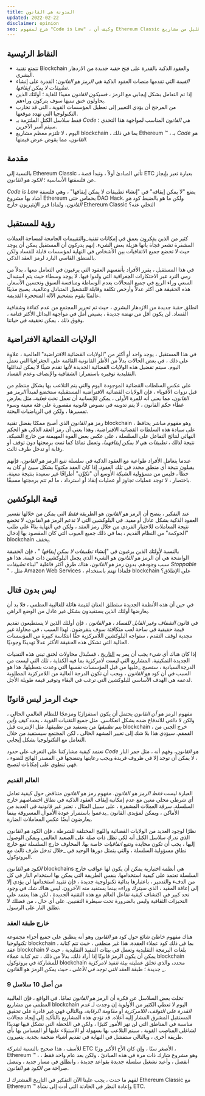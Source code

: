 ```yaml
---
title: المدونة هي القانون
updated: 2022-02-22
disclaimer: opinion
seo: شرح لمفهوم "Code is Law" ، وكيف أن Ethereum Classic هي واحدة من عدد قليل من مشاريع blockchain التي تسمح لهذا المستقبل المشرق بالظهور.
---
```


## النقاط الرئيسية

- تتمتع تقنية Blockchain والعقود الذكية بالقدرة على فتح حقبة جديدة من الازدهار البشري.
- _القيمة_ التي تقدمها منصات العقود الذكية هي _الرمز هو القانون_؛ القدرة على إنشاء _تطبيقات لا يمكن إيقافها_.
- إذا تم التعامل بشكل إيجابي مع الرمز _، فسيكون القانون_ مفيدًا للغاية ؛ أولئك الذين يحاولون خنق تبنيها سوف يتركون وراءهم.
- من المرجح أن يؤدي التغيير إلى تعطيل المؤسسات القوية ، التي قد تحارب التكنولوجيا التي تهدد موقعها.
- فقط سلاسل الكتل الملتزمة بـ _Code هي القانون_ المناسب لمواجهة هذا التحدي ؛ سيتم أسر الآخرين.
- اليوم ، لا تلتزم معظم مشاريع blockchain ، بما في ذلك Ethereum ™ ، بـ _Code هو القانون_، مما يقوض عرض قيمتها.

## مقدمة

بالنسبة إلى Ethereum Classic ، تأتي المبادئ أولاً ، وتبدأ قصة ETC بعبارة تعبر بإيجاز عن فلسفتها الأساسية ؛ _الكود هو القانون_.

_Code is Law_ يضع "لا يمكن إيقافه" في "إنشاء تطبيقات لا يمكن إيقافها" ، وهي فلسفة أشاد بها مشروع Ethereum بحماس حتى DAO Hack. ولكن ما هو بالضبط كود _هو القانون_، ولماذا قرر الإيثيريون خارج Ethereum Classic التخلي عنه؟

## رؤية للمستقبل

كثير من الذين يفكرون بعمق في إمكانات تقنية</em>_والتقييمات الجامحة لمساحة العملات المشفرة تشعر فجأة بأنها هزيلة بعض الشيء. إنهم يدركون أن المستقبل يمكن أن يوجد حيث لا تخضع جميع الاتفاقيات بين الأشخاص في النهاية لمؤسسات قابلة للفساد ولكن بالمنطق القاسي البارد لرمز العقد الذكي.</p>

في هذا المستقبل ، يقرر الأفراد بأنفسهم العقود التي يرغبون في التعامل معها ، بدلاً من رمي النرد عبر الاحتكارات الجغرافية التي ولدوا فيها. لا يوجد وسطاء حيث يتم استبدال السعي وراء الريع في جميع المجالات بعدم الوساطة ومنافسة السوق وتحسين الأسعار. هذه الحقيقة هي أكثر عدلاً وأرخص تكلفة وقابلة للتشغيل المتبادل وعالمية. يصبح مذيبًا عالميًا يقوم بتشحيم الآلة المتحجرة القديمة.

انطلق حقبة جديدة من الازدهار البشري ، حيث تم تحرير المجتمع من عدم كفاءة وشفافية الفساد. لن يكون أقل من نهضة جديدة ، بصيص أمل في مواجهة البدائل الأكثر قتامة ، وفوق ذلك ، يمكن تحقيقه في حياتنا.

## الولايات القضائية الافتراضية

في هذا المستقبل ، يوجد واحد أو أكثر من "الولايات القضائية الافتراضية" العالمية ، علاوة على ذلك ، في بعض الحالات بدلاً من الأطر القانونية القائمة على الجغرافيا التي تعمل اليوم. سيتم تفضيل هذه الولايات القضائية الجديدة لأنها تقدم شيئًا لا يمكن لبدائلها التقليدية توفيره باستمرار: الشفافية والإنصاف وعدم الفساد.

على عكس السلطات القضائية الموجودة اليوم والتي يتم التلاعب بها بشكل منتظم من قبل نزوات الأقوياء ، فإن الولايات القضائية الافتراضية المستقبلية ستخضع لمبدأ _الرمز هو القانون_، مما يعني أنه للمرة الأولى ، يمكن للإنسانية أن تعمل تحت _فعلية_، مثل يعارض غطاء حكم القانون ، لا يتم تدوينه في نصوص قانونية مقصورة على فئة معينة وسوء تفسيرها ، ولكن في الرياضيات البحتة.

رمز _هو القانون_ الذي أصبح ممكنًا بفضل تقنية blockchain ، وهو مفهوم مباشر يحافظ على سيادة هذه السلطات القضائية الافتراضية. وهذا يعني أن رمز العقد الذكي هو الحكم النهائي لنتائج التفاعل على السلسلة ، على عكس بعض القوة المهيمنة من خارج الشبكة. نتيجة لذلك ، _تطبيقات_ هي _لا يمكن إيقافهما_، وتعمل تمامًا كما تمت برمجتها دون توقف أو رقابة أو تدخل طرف ثالث.

عندما يتعامل الأفراد طواعية مع العقود الذكية في سلسلة تتبع الرمز _هو القانون_، فإنهم يقبلون نتيجة أي منطق محدد في تلك العقود. إذا كان العقد مكتوبًا بشكل سيئ أو كان به خطأ ، فليس من مسؤولية الشبكة الأوسع أن "تكوِّن" أطرافًا غير سعيدة بنتيجة معينة. باختصار ، لا توجد عمليات تجاوز أو عمليات إنقاذ أو استرداد ، ما لم تتم برمجتها مسبقًا.

## قيمة البلوكشين

عند التفكير ، يتضح أن الرمز _هو القانون_ هو الطريقة _فقط_ التي يمكن من خلالها تفسير العقود الذكية بشكل عادل أو مفيد. في البلوكشين التي لا تدعم الرمز _هو القانون_، لا تخضع نتيجة المعاملات للاختيار الفردي من خلال رمز العقد ، ولكن في النهاية بناءً على طلب "الحوكمة" من النظام القديم ، بما في ذلك جميع العيوب التي كان المقصود بها إدخال blockchain يخفف.

بالنسبة لأولئك الذين يرغبون في "إنشاء _تطبيقات لا يمكن إيقافها_ " ، فإن الحقيقة الواضحة هي أن الرمز _هو القانون_ هو الشيء الذي يجعل البلوكشين ذات قيمة. هذا هو سبب وجودهم. بدون رمز _هو القانون_، هناك طرق أكثر فاعلية "لبناء _تطبيقات Stoppable_ " ، مثل Amazon Web Services ، فلماذا تهتم باستخدام blockchain على الإطلاق؟

## ليس بدون قتال

في حين أن هذه الأنظمة الجديدة ستطلق العنان لقيمة هائلة للغالبية العظمى ، فلا بد أن يعارضها أولئك الذين يستفيدون بشكل غير عادل من الوضع الراهن.

في قانون _الشفاف وغير القابل للفساد ، هو القانون_ ، فإن أولئك الذين لا يستطيعون تقديم قيمة حقيقية في ساحة لعب متكافئة سوف ينقرضون. لهذا السبب ، في محاولة غير مجدية لوقف التقدم ، ستواجه البلوكشين اللامركزية حقًا انتكاسة كبيرة من المؤسسات الحالية التي تشكل هذه الحقيقة الأكثر عدلاً تهديدًا وجوديًا.

إذا كان هناك أي شيء يجب أن يمر به [التاريخ](https://www.eff.org/wp/riaa-v-people-five-years-later) ، فستُبذل محاولات لخنق تبني هذه التقنيات الجديدة التمكينية. المشاريع التي ليست لامركزية بما فيه الكفاية ، تلك التي ليست من الدرجة</em>السيادية ، ستصبح _عليها من قبل المؤسسات نفسها التي وعدت بتعطيلها. هذا هو السبب في أن كود _هو القانون_ ، ويجب أن تكون الدرجة العالية من اللامركزية المطلوبة لدعمه هي الهدف الأساسي للبلوكشين التي ترغب في البقاء وتوفير قيمة طويلة الأجل.</p>

## حيث الرمز ليس قانونًا

مفهوم الرمز _هو أن القانون_ يحتمل أن يكون استفزازيًا ومزعجًا للنظام العالمي الحالي ، ولكن لا داعي للاندفاع ضده بشكل انعكاسي. مثل جميع التقنيات القوية ، يحدد _كيف وأين يتم تطبيقها_ من يستفيد من تطبيقها. مثل الإنترنت قبل blockchain ، خرج الجني من القمقم. سيؤدي هذا بلا شك إلى تغيير المشهد الحالي ، لكن المجتمع سيستفيد من خلال التعامل مع التكنولوجيا بشكل إيجابي.

تعتمد كيفية مشاركتنا على التعرف على حدود _Code هو القانون_، وفهم أنه ، مثل جمر النار ، لا يمكن أن توجد إلا في ظروف فريدة ويجب رعايتها وتنضجها في المصدر الهائج للضوء ، فهي تنطوي على إمكانات لتصبح.

### العالم القديم

العبارة ليست _فقط الرمز هو القانون_. مفهوم رمز _هو القانون_ متناقض حول كيفية تعامل أي شرطي محلي معين مع عدم إمكانية إيقاف العقود الذكية في نطاق اختصاصهم خارج السلسلة. سرقة العملات المشفرة ، على سبيل المثال ، تعتبر غير قانونية في العديد من الأماكن ، ويمكن لمؤيدي القانون</em> _يدعموا باستمرار عودة الأموال المسروقة بينما يعارضون أيضًا عكس المعاملات الضارة. </p>

نظرًا لوجود العديد من الولايات القضائية والنُهج المختلفة للشرطة ، فإن الكود *هو القانون* الذي تدرك سلاسل الكتل أنه لكي تظل ذات صلة على الصعيد العالمي ويمكن الوصول إليها ، يجب أن تكون محايدة وتتبع *اتفاقيات* خاصة بها. المخاوف خارج السلسلة تقع خارج نطاق مسؤولية السلسلة ، والتي يتمثل دورها الوحيد في</em> _خلال تدخل طرف ثالث مع البروتوكول.</p>

_الكود هو القانون_ blockchains هي أنظمة اختيارية يمكن أن يكون لها عواقب خارج السلسلة تعتمد على كيفية استخدامها. بنفس الطريقة التي يمكن بها استخدام النار في كل من الدفء والتدمير ، باعتبارها بدائية تكنولوجية جديدة ، فإن تقييد استخدامها لن يؤدي إلا إلى إعاقة المقيد ، الذي سيترك وراءه بينما يستفيد منه الآخرون. ليس هناك شك في وجود تحد كبير في اكتشاف كيفية تفاعل العالم مع هذه التقنية الجديدة ، لكن هذا يعتمد على التحيزات الثقافية وليس بالضرورة تحت سيطرة التقنيين. على أي حال ، من فضلك لا تطلق النار على الرسول.

### خارج طبقة العقد

هناك مفهوم خاطئ شائع حول كود _هو القانون_ وهو أنه ينطبق على جميع أجزاء مجموعة تكنولوجيا blockchain ، بما في ذلك كود عملاء العقدة. هذا غير منطقي ، حيث تتم كتابة عقد blockchain بلغات البرمجة التقليدية وتعمل في بيئات التنفيذ التقليدية ، حيث لا يمكن أن يكون الرمز قانونًا إذا أراد ذلك. بدلاً من ذلك ، تتم كتابة عملاء blockchain للمشاركة في بروتوكول blockchain _محدد_، والذي تخلق عمليته بيئة تنفيذ لامركزية جديدة ؛ طبقة العقد _التي توجد في الأعلى ، حيث يمكن_ الرمز</em> هو القانون _.</p>

### 9 من أصل 10 سلاسل

تخلت بعض السلاسل عن فكرة أن الرمز _هو القانون_ تمامًا. في الواقع ، فإن الغالبية العظمى من مشاريع blockchain اليوم لا تعطي الكثير من الأولوية إن وجدت لـ _عدم القدرة على التوقف_، _اللامركزية_ أو _مقاومة الرقابة_، وبالتالي فهي غير قادرة على تحقيق المستقبل المشرق المشار إليه أعلاه. قد تؤدي هذه المشاريع بالتأكيد إلى إيجاد مجالات مناسبة في المناطق التي لن تهز الأمور كثيرًا ، ولكن في اللحظة التي تشكل فيها تهديدًا لشاغلي المناصب القوية ، سيتم التلاعب بها بسهولة أو الاستيلاء عليها أو المساس بها بأي طريقة أخرى ، وبالتالي ستفشل في النهاية في تقديم أشياء ضخمة بجدية. يتغيرون.

للأسف ، هذا صحيح بالنسبة لشركة ETC الأصغر سنًا ، وإن كان الأخ الأكبر وزنًا ، Ethereum ™ ، وهو مشروع شارك ذات مرة في هذه المبادئ ، ولكن بعد عام واحد فقط ، انفصل ، وأعيد تشغيل سلسلة جديدة بقواعد جديدة ، وانطلق في مسار جديد ، وتنصل صراحة من _الكود هو القانون_.

لفهم ما حدث ، يجب علينا الآن التفكير في التاريخ المشترك لـ Ethereum Classic مع Ethereum ™ وإعادة النظر في الحادثة التي أدت إلى نشأة ETC.
